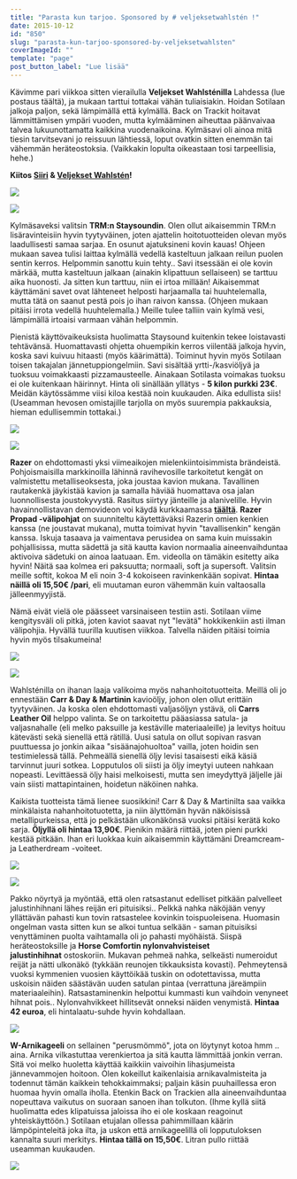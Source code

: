 ```yaml
---
title: "Parasta kun tarjoo. Sponsored by # veljeksetwahlstén !"
date: 2015-10-12
id: "850"
slug: "parasta-kun-tarjoo-sponsored-by-veljeksetwahlsten"
coverImageId: ""
template: "page"
post_button_label: "Lue lisää"
---
```


Kävimme pari viikkoa sitten vierailulla **Veljekset Wahlsténilla** Lahdessa (lue postaus täältä), ja mukaan tarttui tottakai vähän tuliaisiakin. Hoidan Sotilaan jalkoja paljon, sekä lämpimällä että kylmällä. Back on Trackit hoitavat lämmittämisen ympäri vuoden, mutta kylmääminen aiheuttaa päänvaivaa talvea lukuunottamatta kaikkina vuodenaikoina. Kylmäsavi oli ainoa mitä tiesin tarvitsevani jo reissuun lähtiessä, loput ovatkin sitten enemmän tai vähemmän heräteostoksia. (Vaikkakin lopulta oikeastaan tosi tarpeellisia, hehe.)

**Kiitos [Siiri](http://skaskinen.blogspot.fi/) & [Veljekset Wahlstén](http://veljwahlsten.com/)!**

[![](/images/IMG_1987_.jpg)](http://1.bp.blogspot.com/-pxklq8ObJQE/Vhv9evnXH8I/AAAAAAAAKQ0/7BMUm5oilfA/s1600/IMG_1987_.jpg)

[![](/images/IMG_1935_.jpg)](http://1.bp.blogspot.com/-mhqX3n-l1Ic/Vhv9dJHJcbI/AAAAAAAAKQo/ddAJG7cNRAY/s1600/IMG_1935_.jpg)

Kylmäsaveksi valitsin **TRM:n Staysoundin**. Olen ollut aikaisemmin TRM:n lisäravinteisiin hyvin tyytyväinen, joten ajattelin hoitotuotteiden olevan myös laadullisesti samaa sarjaa. En osunut ajatuksineni kovin kauas! Ohjeen mukaan savea tulisi laittaa kylmällä vedellä kasteltuun jalkaan reilun puolen sentin kerros. Helpommin sanottu kuin tehty.. Savi itsessään ei ole kovin märkää, mutta kasteltuun jalkaan (ainakin klipattuun sellaiseen) se tarttuu aika huonosti. Ja sitten kun tarttuu, niin ei irtoa millään! Aikaisemmat käyttämäni savet ovat lähteneet helposti harjaamalla tai huuhtelemalla, mutta tätä on saanut pestä pois jo ihan raivon kanssa. (Ohjeen mukaan pitäisi irrota vedellä huuhtelemalla.) Meille tulee talliin vain kylmä vesi, lämpimällä irtoaisi varmaan vähän helpommin.

Pienistä käyttövaikeuksista huolimatta Staysound kuitenkin tekee loistavasti tehtävänsä. Huomattavasti ohjetta ohuempikin kerros viilentää jalkoja hyvin, koska savi kuivuu hitaasti (myös käärimättä). Toiminut hyvin myös Sotilaan toisen takajalan jännetuppiongelmiin. Savi sisältää yrtti-/kasviöljyä ja tuoksuu voimakkaasti pizzamausteelle. Ainakaan Sotilasta voimakas tuoksu ei ole kuitenkaan häirinnyt. Hinta oli sinällään yllätys - **5 kilon purkki 23€**. Meidän käytössämme viisi kiloa kestää noin kuukauden. Aika edullista siis! (Useamman hevosen omistajille tarjolla on myös suurempia pakkauksia, hieman edullisemmin tottakai.)

[![](/images/IMG_1602_.jpg)](http://4.bp.blogspot.com/-Q-wToeapvoE/Vhv9cAEC8CI/AAAAAAAAKRI/6dFaVTTTCkE/s1600/IMG_1602_.jpg)

[![](/images/IMG_1991_.jpg)](http://3.bp.blogspot.com/-slJYgwHcwI0/Vhv9fVsksAI/AAAAAAAAKQ8/HS1UtvwZw2k/s1600/IMG_1991_.jpg)

**Razer** on ehdottomasti yksi viimeaikojen mielenkiintoisimmista brändeistä. Pohjoismaisilla markkinoilla lähinnä ravihevosille tarkoitetut kengät on valmistettu metalliseoksesta, joka joustaa kavion mukana. Tavallinen rautakenkä jäykistää kavion ja samalla häviää huomattava osa jalan luonnollisesta joustokyvystä. Rasitus siirtyy jänteille ja alanivelille. Hyvin havainnollistavan demovideon voi käydä kurkkaamassa [**täältä**](https://www.youtube.com/watch?v=PD-O7XokqdQ). **Razer Propad -välipohjat** on suunniteltu käytettäväksi Razerin omien kenkien kanssa (ne joustavat mukana), mutta toimivat hyvin "tavallisenkin" kengän kanssa. Iskuja tasaava ja vaimentava perusidea on sama kuin muissakin pohjallisissa, mutta sädettä ja sitä kautta kavion normaalia aineenvaihduntaa aktivoiva sädetuki on ainoa laatuaan. Em. videolla on tämäkin esitetty aika hyvin! Näitä saa kolmea eri paksuutta; normaali, soft ja supersoft. Valitsin meille softit, kokoa M eli noin 3-4 kokoiseen ravinkenkään sopivat. **Hintaa näillä oli 15,50€ /pari**, eli muutaman euron vähemmän kuin valtaosalla jälleenmyyjistä.

Nämä eivät vielä ole päässeet varsinaiseen testiin asti. Sotilaan viime kengitysväli oli pitkä, joten kaviot saavat nyt "levätä" hokkikenkiin asti ilman välipohjia. Hyvällä tuurilla kuutisen viikkoa. Talvella näiden pitäisi toimia hyvin myös tilsakumeina!

[![](/images/IMG_1650_2_.jpg)](http://3.bp.blogspot.com/-sxHbVxhuFlM/VhwOpcB3XKI/AAAAAAAAKRw/SpDLyez65c8/s1600/IMG_1650_2_.jpg)

[![](/images/IMG_1965_.jpg)](http://1.bp.blogspot.com/-Wwgcvd1EQ1k/Vhv9d78Tb_I/AAAAAAAAKRA/Lb20MG8MjoI/s1600/IMG_1965_.jpg)

Wahlsténilla on ihanan laaja valikoima myös nahanhoitotuotteita. Meillä oli jo ennestään **Carr & Day & Martinin** kavioöljy, johon olen ollut erittäin tyytyväinen. Ja koska olen ehdottomasti valjasöljyn ystävä, oli **Carrs Leather Oil** helppo valinta. Se on tarkoitettu pääasiassa satula- ja valjasnahalle (eli melko paksuille ja kestäville materiaaleille) ja levitys hoituu kätevästi sekä sienellä että rätillä. Uusi satula on ollut sopivan rasvan puuttuessa jo jonkin aikaa "sisäänajohuoltoa" vailla, joten hoidin sen testimielessä tällä. Pehmeällä sienellä öljy levisi tasaisesti eikä käsiä tarvinnut juuri sotkea. Lopputulos oli siisti ja öljy imeytyi uuteen nahkaan nopeasti. Levittäessä öljy haisi melkoisesti, mutta sen imeydyttyä jäljelle jäi vain siisti mattapintainen, hoidetun näköinen nahka.

Kaikista tuotteista tämä lienee suosikkini! Carr & Day & Martinilta saa vaikka minkälaista nahanhoitotuotetta, ja niin älyttömän hyvän näköisissä metallipurkeissa, että jo pelkästään ulkonäkönsä vuoksi pitäisi kerätä koko sarja. **Öljyllä oli hintaa 13,90€**. Pienikin määrä riittää, joten pieni purkki kestää pitkään. Ihan eri luokkaa kuin aikaisemmin käyttämäni Dreamcream- ja Leatherdream -voiteet.

[![](/images/IMG_1989_.jpg)](http://4.bp.blogspot.com/-5HR_7mwFhPM/Vhv9fF8e0aI/AAAAAAAAKRE/_bsa-QrKZG0/s1600/IMG_1989_.jpg)

[![](/images/IMG_1983_.jpg)](http://3.bp.blogspot.com/-hPzqWjfwGRg/Vhv9eH7YAwI/AAAAAAAAKQ4/K-llaz2Z-7w/s1600/IMG_1983_.jpg)

Pakko nöyrtyä ja myöntää, että olen ratsastanut edelliset pitkään palvelleet jalustinhihnani lähes reijän eri pituisiksi.. Pelkkä nahka näköjään venyy yllättävän pahasti kun tovin ratsastelee kovinkin toispuoleisena. Huomasin ongelman vasta sitten kun se alkoi tuntua selkään - saman pituisiksi venyttäminen puolta vaihtamalla oli jo pahasti myöhäistä. Siispä heräteostoksille ja **Horse Comfortin nylonvahvisteiset jalustinhihnat** ostoskoriin. Mukavan pehmeä nahka, selkeästi numeroidut reijät ja nätti ulkonäkö (tykkään reunojen tikkauksista kovasti). Pehmeytensä vuoksi kymmenien vuosien käyttöikää tuskin on odotettavissa, mutta uskoisin näiden säästävän uuden satulan pintaa (verrattuna järeämpiin materiaaleihin). Ratsastaminenkin helpottui kummasti kun vaihdoin venyneet hihnat pois.. Nylonvahvikkeet hillitsevät onneksi näiden venymistä. **Hintaa 42 euroa**, eli hintalaatu-suhde hyvin kohdallaan.

[![](/images/IMG_1921_.jpg)](http://4.bp.blogspot.com/-Y8lfFSj3BF8/Vhv9c8bD25I/AAAAAAAAKRU/Jx50co38T7s/s1600/IMG_1921_.jpg)

**W-Arnikageeli** on sellainen "perusmömmö", jota on löytynyt kotoa hmm .. aina. Arnika vilkastuttaa verenkiertoa ja sitä kautta lämmittää jonkin verran. Sitä voi melko huoletta käyttää kaikkiin vaivoihin lihasjumeista jännevammojen hoitoon. Olen kokeillut kaikenlaisia arnikavalmisteita ja todennut tämän kaikkein tehokkaimmaksi; paljain käsin puuhaillessa eron huomaa hyvin omalla iholla. Etenkin Back on Trackien alla aineenvaihduntaa nopeuttava vaikutus on suoraan sanoen ihan tolkuton. (Ihme kyllä siitä huolimatta edes klipatuissa jaloissa iho ei ole koskaan reagoinut yhteiskäyttöön.) Sotilaan etujalan ollessa pahimmillaan käärin lämpöpinteleitä joka ilta, ja uskon että arnikageelillä oli lopputuloksen kannalta suuri merkitys. **Hintaa tällä on 15,50€**. Litran pullo riittää useamman kuukauden.

[![](/images/IMG_1673_.jpg)](http://1.bp.blogspot.com/-O6HOhQaFxrE/Vhv9PjpTjZI/AAAAAAAAKQA/Gtf6X9pyQYI/s1600/IMG_1673_.jpg)
